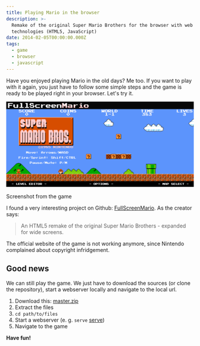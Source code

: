 ```yaml
---
title: Playing Mario in the browser
description: >-
  Remake of the original Super Mario Brothers for the browser with web
  technologies (HTML5, JavaScript)
date: 2014-02-05T00:00:00.000Z
tags:
  - game
  - browser
  - javascript
---
```


Have you enjoyed playing Mario in the old days? Me too. If you want to play with it again, you just have to follow some simple steps and the game is ready to be played right in your browser. Let's try it.

<!-- readmore -->

<img src="/static/article-assets/mario.png" alt="Screenshot from the game"/>
<p class="legal center">Screenshot from the game</p>

I found a very interesting project on Github: <a href="https://github.com/Diogenesthecynic/FullScreenMario" rel="external,nofollow">FullScreenMario</a>.
As the creator says:
>An HTML5 remake of the original Super Mario Brothers - expanded for wide screens.

The official website of the game is not working anymore, since Nintendo complained about copyright infridgement.

## Good news
We can still play the game. We just have to download the sources (or clone the repository), start a webserver locally and navigate to the local url.
1. Download this: <a href="https://github.com/Diogenesthecynic/FullScreenMario/archive/master.zip" rel="external,nofollow">master.zip</a>
1. Extract the files
1. `cd path/to/files`
1. Start a webserver (e. g. `serve` [serve](/blog/serve-a-practical-command-line-webserver.html))
1. Navigate to the game

**Have fun!**
